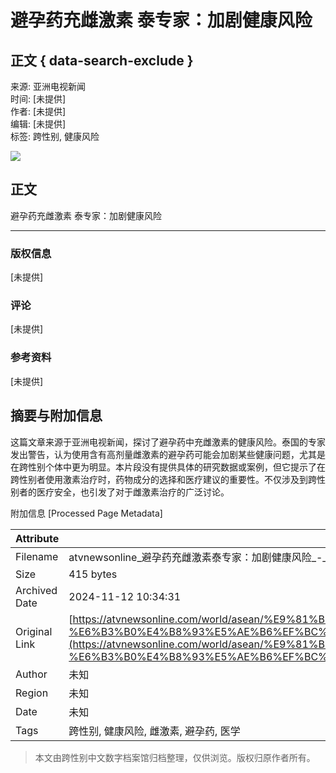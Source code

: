 # 避孕药充雌激素 泰专家：加剧健康风险

## 正文 { data-search-exclude }


来源: 亚洲电视新闻  
时间: [未提供]  
作者: [未提供]  
编辑: [未提供]  
标签: 跨性别, 健康风险  

![](https://www.facebook.com/tr?id=1597951911044733&ev=PageView&noscript=1)

## 正文

避孕药充雌激素 泰专家：加剧健康风险

---

### 版权信息
[未提供]

### 评论
[未提供]

### 参考资料
[未提供]

## 摘要与附加信息

<!-- tcd_abstract -->
这篇文章来源于亚洲电视新闻，探讨了避孕药中充雌激素的健康风险。泰国的专家发出警告，认为使用含有高剂量雌激素的避孕药可能会加剧某些健康问题，尤其是在跨性别个体中更为明显。本片段没有提供具体的研究数据或案例，但它提示了在跨性别者使用激素治疗时，药物成分的选择和医疗建议的重要性。不仅涉及到跨性别者的医疗安全，也引发了对于雌激素治疗的广泛讨论。
<!-- tcd_abstract_end -->

附加信息 [Processed Page Metadata]

| Attribute       | Value                                  |
|-----------------|----------------------------------------|
| Filename        | atvnewsonline_避孕药充雌激素泰专家：加剧健康风险_-_亚洲电视新闻.md                             |
| Size            | 415 bytes                           |
| Archived Date   | 2024-11-12 10:34:31                             |
| Original Link   | [https://atvnewsonline.com/world/asean/%E9%81%BF%E5%AD%95%E8%8D%AF%E5%85%85%E9%9B%8C%E6%BF%80%E7%B4%A0-%E6%B3%B0%E4%B8%93%E5%AE%B6%EF%BC%9A%E5%8A%A0%E5%89%A7%E5%81%A5%E5%BA%B7%E9%A3%8E%E9%99%A9/](https://atvnewsonline.com/world/asean/%E9%81%BF%E5%AD%95%E8%8D%AF%E5%85%85%E9%9B%8C%E6%BF%80%E7%B4%A0-%E6%B3%B0%E4%B8%93%E5%AE%B6%EF%BC%9A%E5%8A%A0%E5%89%A7%E5%81%A5%E5%BA%B7%E9%A3%8E%E9%99%A9/)                       |
| Author          | 未知                               |
| Region          | 未知                               |
| Date            | 未知                                 |
| Tags            | 跨性别, 健康风险, 雌激素, 避孕药, 医学                                 |
>
> 本文由跨性别中文数字档案馆归档整理，仅供浏览。版权归原作者所有。
>